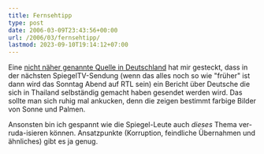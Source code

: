 ```yaml
---
title: Fernsehtipp
type: post
date: 2006-03-09T23:43:56+00:00
url: /2006/03/fernsehtipp/
lastmod: 2023-09-10T19:14:12+07:00
---
```

Eine [nicht näher genannte Quelle in Deutschland][1] hat mir gesteckt, dass in der nächsten SpiegelTV-Sendung (wenn das alles noch so wie "früher" ist dann wird das Sonntag Abend auf RTL sein) ein Bericht über Deutsche die sich in Thailand selbständig gemacht haben gesendet werden wird. Das sollte man sich ruhig mal ankucken, denn die zeigen bestimmt farbige Bilder von Sonne und Palmen.

Ansonsten bin ich gespannt wie die Spiegel-Leute auch _dieses_ Thema ver-ruda-isieren können. Ansatzpunkte (Korruption, feindliche Übernahmen und ähnliches) gibt es ja genug.

 [1]: http://fabio.bacigalupo.net/
